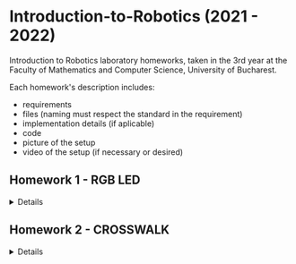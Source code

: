 # Introduction-to-Robotics (2021 - 2022)
 Introduction to Robotics laboratory homeworks, taken in the 3rd year at the Faculty of Mathematics and Computer Science, University of Bucharest.
 
Each homework's description includes:
- requirements
- files (naming must respect the standard in the requirement)
- implementation details (if aplicable)
- code
- picture of the setup
- video of the setup (if necessary or desired)

## Homework 1 - RGB LED
<details>
 <h3>Requirements</h3>
 Control a RGB led by using separate potentiometers in controlling each of the colors of the led (Red, Green, Blue). The control must be done with digital electronics.

 <h3>Implementation details</h3>
 Since the values read from each potentiometer are in the interval [0..1023], they need to be mapped to the accepted values by each led which are in the interval [0..255].

 <h3>Picture of setup</h3>
 <img src="https://user-images.githubusercontent.com/62221313/138556269-8d553af0-0ee4-4f4f-acb8-1238998de5c3.jpeg"/>

 <h3>Video of the setup</h3>
 https://youtu.be/SxzImC9lBV8
</details>

## Homework 2 - CROSSWALK
<details>
 <h3>Requirements</h3>
 Building the traffic lights for a crosswalk using 2 LEDs to represent the traffic lights for pedestrians (red and green) and 3 LEDs to represent the traffic lights for cars (red, yellow and green). The pedestrian semaphore is activated by the button, which, once pressed, will start the flow of the system. However, pressing the button in any other state than the default one will cause no effect. There is a pause of one second between the change of semaphores.
 
  The system has the following states:
  - <b>State 1</b> (default) - CARS: green, PEDESTRIANS: red + no sound, DURATION: indefinite
  - <b>State 2</b> (10 seconds after a button press) - CARS: yellow, PEDESTRAINS: red + no sound, DURATION: 3 seconds
  - <b>State 3</b> - CARS: red, PEDESTRAINS: green + sound at a constant interval, DURATION: 10 seconds
  - <b>State 4</b> - CARS: red, PEDESTRIANS: intermittent green + sound at a faster constant interval, DURATION: 5 seconds
 
 <h3>Implementation details</h3>
 The button is using the internal PULLUP resistor of the Atmega chip from the Arduino Uno board.
 
 <h3>Picture of setup</h3>
 <img src="https://user-images.githubusercontent.com/62221313/139659253-b8b25124-ab50-4733-bb05-f3310e908f34.jpeg"/>

 <h3>Video of the setup</h3>
 https://youtu.be/e4JgBUx1K0E
</details>
